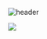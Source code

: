 ![header](https://capsule-render.vercel.app/api?type=speech&color=gradient&height=300&section=header&text=Good%20to%20see%20you%20%F0%9F%A4%97)

<img src="https://img.shields.io/badge/Python-3776AB?style=flat-square&logo=Python&logoColor=white"/>
